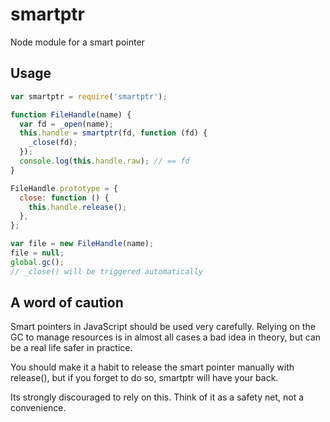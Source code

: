 smartptr
========

Node module for a smart pointer

## Usage

```javascript
var smartptr = require('smartptr');

function FileHandle(name) {
  var fd = _open(name);
  this.handle = smartptr(fd, function (fd) {
    _close(fd);
  });
  console.log(this.handle.raw); // == fd
}

FileHandle.prototype = {
  close: function () {
    this.handle.release();
  },
};

var file = new FileHandle(name);
file = null;
global.gc();
// _close() will be triggered automatically
```

## A word of caution

Smart pointers in JavaScript should be used very carefully. Relying on the GC to
manage resources is in almost all cases a bad idea in theory, but can be a real
life safer in practice.

You should make it a habit to release the smart pointer manually with release(),
but if you forget to do so, smartptr will have your back.

Its strongly discouraged to rely on this. Think of it as a safety net, not a
convenience.
